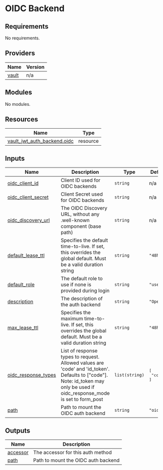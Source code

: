 # OIDC Backend

<!-- BEGINNING OF PRE-COMMIT-TERRAFORM DOCS HOOK -->
## Requirements

No requirements.

## Providers

| Name | Version |
|------|---------|
| <a name="provider_vault"></a> [vault](#provider\_vault) | n/a |

## Modules

No modules.

## Resources

| Name | Type |
|------|------|
| [vault_jwt_auth_backend.oidc](https://registry.terraform.io/providers/hashicorp/vault/latest/docs/resources/jwt_auth_backend) | resource |

## Inputs

| Name | Description | Type | Default | Required |
|------|-------------|------|---------|:--------:|
| <a name="input_oidc_client_id"></a> [oidc\_client\_id](#input\_oidc\_client\_id) | Client ID used for OIDC backends | `string` | n/a | yes |
| <a name="input_oidc_client_secret"></a> [oidc\_client\_secret](#input\_oidc\_client\_secret) | Client Secret used for OIDC backends | `string` | n/a | yes |
| <a name="input_oidc_discovery_url"></a> [oidc\_discovery\_url](#input\_oidc\_discovery\_url) | The OIDC Discovery URL, without any .well-known component (base path) | `string` | n/a | yes |
| <a name="input_default_lease_ttl"></a> [default\_lease\_ttl](#input\_default\_lease\_ttl) | Specifies the default time-to-live. If set, this overrides the global default. Must be a valid duration string | `string` | `"48h"` | no |
| <a name="input_default_role"></a> [default\_role](#input\_default\_role) | The default role to use if none is provided during login | `string` | `"user"` | no |
| <a name="input_description"></a> [description](#input\_description) | The description of the auth backend | `string` | `"OpenID"` | no |
| <a name="input_max_lease_ttl"></a> [max\_lease\_ttl](#input\_max\_lease\_ttl) | Specifies the maximum time-to-live. If set, this overrides the global default. Must be a valid duration string | `string` | `"48h"` | no |
| <a name="input_oidc_response_types"></a> [oidc\_response\_types](#input\_oidc\_response\_types) | List of response types to request. Allowed values are 'code' and 'id\_token'. Defaults to ["code"]. Note: id\_token may only be used if oidc\_response\_mode is set to form\_post | `list(string)` | <pre>[<br>  "code"<br>]</pre> | no |
| <a name="input_path"></a> [path](#input\_path) | Path to mount the OIDC auth backend | `string` | `"oidc"` | no |

## Outputs

| Name | Description |
|------|-------------|
| <a name="output_accessor"></a> [accessor](#output\_accessor) | The accessor for this auth method |
| <a name="output_path"></a> [path](#output\_path) | Path to mount the OIDC auth backend |
<!-- END OF PRE-COMMIT-TERRAFORM DOCS HOOK -->

